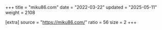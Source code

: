 +++
title = "miku86.com"
date = "2022-03-22"
updated = "2025-05-11"
weight = 2108

[extra]
source = "https://miku86.com/"
ratio = 56
size = 2
+++
